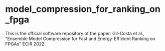 # model_compression_for_ranking_on_fpga
This is the official software repository of the paper: Gil-Costa et al., "Ensemble Model Compression for Fast and Energy-Efficient Ranking on FPGAs" ECIR 2022.
